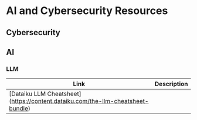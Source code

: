 # AI and Cybersecurity Resources
## Cybersecurity
## AI 
### LLM
| Link | Description |
| --- | ---| 
| [Dataiku LLM Cheatsheet] (https://content.dataiku.com/the-llm-cheatsheet-bundle) | |
